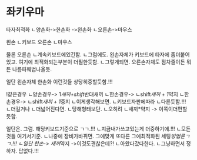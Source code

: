 # 좌키우마
타자최적화
ㄴ양손화->한손화 ->왼손화
ㄴ오른손->마우스

왼손
ㄴ키보드
오른손
ㄴ마우스

물론
오른손
ㄴ계속키보드에있긴함.
ㄴ그럼에도.
왼손자체가
키보드에
타자에
좀더붙어있고.
여기에
최적화되는부분이
더필한듯함.
ㄴ그렇게되면.
오른손자체도
점차줄이든
뭐든
나름파훼법나올듯.

일단
왼손자체
한손화
이런것들
상당히중할듯함.!!!

!같은경우
ㄴ양손경우-> 1*새끼+shift*반대새끼
ㄴ한손경우-> ㄴshift*새끼 + 1*약지
ㄴ한손경우-> ㄴshift*새끼 + 1*중지
ㄴ이게생각해보면.
ㄴ키보드자판에따라
ㄴ다른듯함.!!!
ㄴ더길거나
ㄴ더넓어진다면.
ㄴ당해형태보단.
ㄴ오히려
ㄴ새끼*약지 -> 이쪽이더편할듯함.

일단은.
그럼.
해당키보드기준으로
ㄱㄱ.!!!
ㄴ지금내가쓰고있는게
더중하기에.!!!
ㄴ모든것들
여기서기준.
ㄴ나중에
장비가바뀌면.
그에맞게
또다른
그에최적화된
세팅*방법론ㄱㄱ.!!!
ㄴ일단
한손-> 새끼*약지
->이것도괜찮은데?!
ㄴ아왔다갔다한다.
ㄴ그냥하면서
정하자.
답없다.!!!
